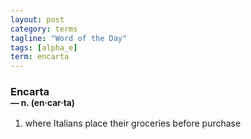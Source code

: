 ```yaml
---
layout: post
category: terms
tagline: "Word of the Day"
tags: [alpha_e]
term: encarta
---
```


<h3>Encarta<br/> <small>&mdash; n. (en<span>&middot;</span>car<span>&middot;</span>ta)</small></h3>
<p><ol><li>where Italians place their groceries before purchase</li>
</ol></p>
